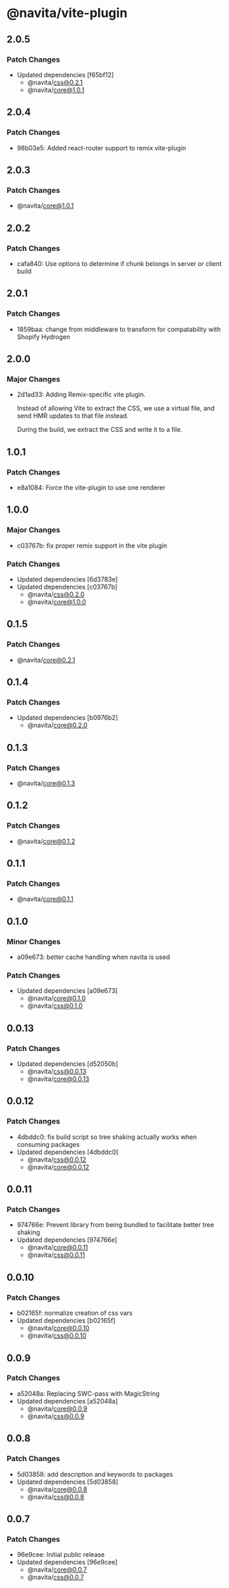 # @navita/vite-plugin

## 2.0.5

### Patch Changes

- Updated dependencies [f65bf12]
  - @navita/css@0.2.1
  - @navita/core@1.0.1

## 2.0.4

### Patch Changes

- 98b03e5: Added react-router support to remix vite-plugin

## 2.0.3

### Patch Changes

- @navita/core@1.0.1

## 2.0.2

### Patch Changes

- cafa840: Use options to determine if chunk belongs in server or client build

## 2.0.1

### Patch Changes

- 1859baa: change from middleware to transform for compatability with Shopify Hydrogen

## 2.0.0

### Major Changes

- 2d1ad33: Adding Remix-specific vite plugin.

  Instead of allowing Vite to extract the CSS, we use a virtual file, and send HMR updates to that file instead.

  During the build, we extract the CSS and write it to a file.

## 1.0.1

### Patch Changes

- e8a1084: Force the vite-plugin to use one renderer

## 1.0.0

### Major Changes

- c03767b: fix proper remix support in the vite plugin

### Patch Changes

- Updated dependencies [6d3783e]
- Updated dependencies [c03767b]
  - @navita/css@0.2.0
  - @navita/core@1.0.0

## 0.1.5

### Patch Changes

- @navita/core@0.2.1

## 0.1.4

### Patch Changes

- Updated dependencies [b0976b2]
  - @navita/core@0.2.0

## 0.1.3

### Patch Changes

- @navita/core@0.1.3

## 0.1.2

### Patch Changes

- @navita/core@0.1.2

## 0.1.1

### Patch Changes

- @navita/core@0.1.1

## 0.1.0

### Minor Changes

- a09e673: better cache handling when navita is used

### Patch Changes

- Updated dependencies [a09e673]
  - @navita/core@0.1.0
  - @navita/css@0.1.0

## 0.0.13

### Patch Changes

- Updated dependencies [d52050b]
  - @navita/css@0.0.13
  - @navita/core@0.0.13

## 0.0.12

### Patch Changes

- 4dbddc0: fix build script so tree shaking actually works when consuming packages
- Updated dependencies [4dbddc0]
  - @navita/css@0.0.12
  - @navita/core@0.0.12

## 0.0.11

### Patch Changes

- 974766e: Prevent library from being bundled to facilitate better tree shaking
- Updated dependencies [974766e]
  - @navita/core@0.0.11
  - @navita/css@0.0.11

## 0.0.10

### Patch Changes

- b02165f: normalize creation of css vars
- Updated dependencies [b02165f]
  - @navita/core@0.0.10
  - @navita/css@0.0.10

## 0.0.9

### Patch Changes

- a52048a: Replacing SWC-pass with MagicString
- Updated dependencies [a52048a]
  - @navita/core@0.0.9
  - @navita/css@0.0.9

## 0.0.8

### Patch Changes

- 5d03858: add description and keywords to packages
- Updated dependencies [5d03858]
  - @navita/core@0.0.8
  - @navita/css@0.0.8

## 0.0.7

### Patch Changes

- 96e9cee: Initial public release
- Updated dependencies [96e9cee]
  - @navita/core@0.0.7
  - @navita/css@0.0.7
